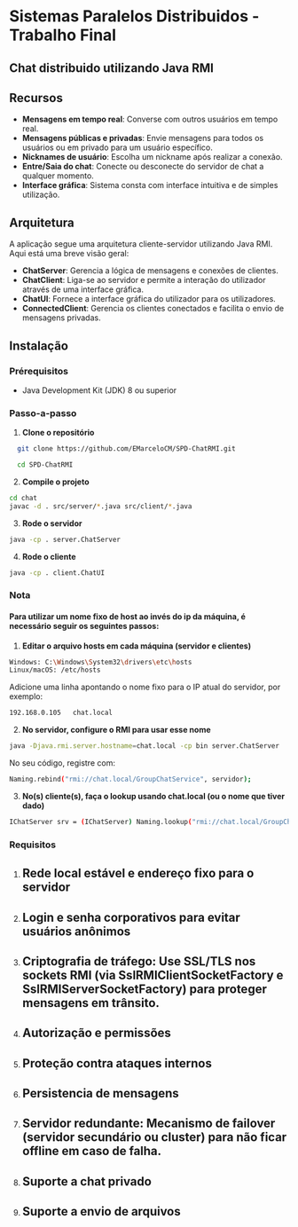 # Sistemas Paralelos Distribuidos - Trabalho Final

## Chat distribuido utilizando Java RMI

## Recursos

- **Mensagens em tempo real**: Converse com outros usuários em tempo real.
- **Mensagens públicas e privadas**: Envie mensagens para todos os usuários ou em privado para um usuário específico.
- **Nicknames de usuário**: Escolha um nickname após realizar a conexão.
- **Entre/Saia do chat**: Conecte ou desconecte do servidor de chat a qualquer momento.
- **Interface gráfica**: Sistema consta com interface intuitiva e de simples utilização.
## Arquitetura

A aplicação segue uma arquitetura cliente-servidor utilizando Java RMI. Aqui está uma breve visão geral:

- **ChatServer**: Gerencia a lógica de mensagens e conexões de clientes.
- **ChatClient**: Liga-se ao servidor e permite a interação do utilizador através de uma interface gráfica.
- **ChatUI**: Fornece a interface gráfica do utilizador para os utilizadores.
- **ConnectedClient**: Gerencia os clientes conectados e facilita o envio de mensagens privadas.

## Instalação

### Prérequisitos

- Java Development Kit (JDK) 8 ou superior

### Passo-a-passo

1. **Clone o repositório**
```bash 
  git clone https://github.com/EMarceloCM/SPD-ChatRMI.git
```
```bash
  cd SPD-ChatRMI
```

2. **Compile o projeto**
```bash
cd chat
javac -d . src/server/*.java src/client/*.java
```

3. **Rode o servidor** 
```bash
java -cp . server.ChatServer
``` 

4. **Rode o cliente**  
```bash
java -cp . client.ChatUI
```

### Nota
#### Para utilizar um nome fixo de host ao invés do ip da máquina, é necessário seguir os seguintes passos:

1. **Editar o arquivo hosts em cada máquina (servidor e clientes)**
```bash
Windows: C:\Windows\System32\drivers\etc\hosts
Linux/macOS: /etc/hosts
```
Adicione uma linha apontando o nome fixo para o IP atual do servidor, por exemplo:
```bash
192.168.0.105   chat.local
```

2. **No servidor, configure o RMI para usar esse nome**
```bash
java -Djava.rmi.server.hostname=chat.local -cp bin server.ChatServer
```
No seu código, registre com:
```bash
Naming.rebind("rmi://chat.local/GroupChatService", servidor);
```

3. **No(s) cliente(s), faça o lookup usando chat.local (ou o nome que tiver dado)**
```bash
IChatServer srv = (IChatServer) Naming.lookup("rmi://chat.local/GroupChatService");
```
### Requisitos

1. ## Rede local estável e endereço fixo para o servidor
2. ## Login e senha corporativos para evitar usuários anônimos
3. ## Criptografia de tráfego: Use SSL/TLS nos sockets RMI (via SslRMIClientSocketFactory e SslRMIServerSocketFactory) para proteger mensagens em trânsito.
4. ## Autorização e permissões
5. ## Proteção contra ataques internos
6. ## Persistencia de mensagens
7. ## Servidor redundante: Mecanismo de failover (servidor secundário ou cluster) para não ficar offline em caso de falha.
8. ## Suporte a chat privado
9. ## Suporte a envio de arquivos